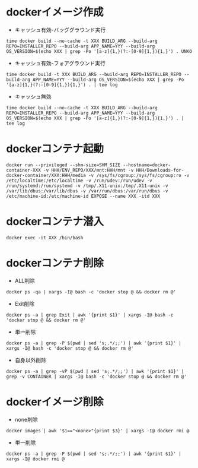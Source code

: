 # dockerイメージ作成

- キャッシュ有効-バッググラウンド実行

```
time docker build --no-cache -t XXX BUILD_ARG --build-arg REPO=INSTALLER_REPO --build-arg APP_NAME=YYY --build-arg OS_VERSION=$(echo XXX | grep -Po '[a-z]{1,}(?:-[0-9]{1,}){1,}') . UNKO
```

- キャッシュ有効-フォアグラウンド実行

```
time docker build -t XXX BUILD_ARG --build-arg REPO=INSTALLER_REPO --build-arg APP_NAME=YYY --build-arg OS_VERSION=$(echo XXX | grep -Po '[a-z]{1,}(?:-[0-9]{1,}){1,}') . | tee log
```

- キャッシュ無効

```
time docker build --no-cache -t XXX BUILD_ARG --build-arg REPO=INSTALLER_REPO --build-arg APP_NAME=YYY --build-arg OS_VERSION=$(echo XXX | grep -Po '[a-z]{1,}(?:-[0-9]{1,}){1,}') . | tee log
```

# dockerコンテナ起動
```
docker run --privileged --shm-size=SHM_SIZE --hostname=docker-container-XXX -v HHH/ENV_REPO/XXX/mnt:HHH/mnt -v HHH/Downloads-for-docker-container/XXX:HHH/media -v /sys/fs/cgroup:/sys/fs/cgroup:ro -v /etc/localtime:/etc/localtime -v /run/udev:/run/udev -v /run/systemd:/run/systemd -v /tmp/.X11-unix:/tmp/.X11-unix -v /var/lib/dbus:/var/lib/dbus -v /var/run/dbus:/var/run/dbus -v /etc/machine-id:/etc/machine-id EXPOSE --name XXX -itd XXX
```

# dockerコンテナ潜入
```
docker exec -it XXX /bin/bash
```

# dockerコンテナ削除

- ALL削除

```
docker ps -qa | xargs -I@ bash -c 'docker stop @ && docker rm @'
```

- Exit削除

```
docker ps -a | grep Exit | awk '{print $1}' | xargs -I@ bash -c 'docker stop @ && docker rm @'
```

- 単一削除

```
docker ps -a | grep -P $(pwd | sed 's;.*/;;') | awk '{print $1}' | xargs -I@ bash -c 'docker stop @ && docker rm @'
```

- 自身以外削除

```
docker ps -a | grep -vP $(pwd | sed 's;.*/;;') | awk '{print $1}' | grep -v CONTAINER | xargs -I@ bash -c 'docker stop @ && docker rm @'
```

# dockerイメージ削除

- none削除

```
docker images | awk '$1=="<none>"{print $3}' | xargs -I@ docker rmi @
```

- 単一削除

```
docker ps -a | grep -P $(pwd | sed 's;.*/;;') | awk '{print $1}' | xargs -I@ docker rmi @
```
